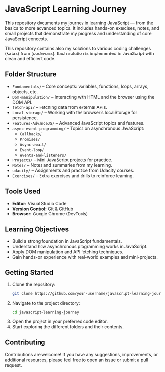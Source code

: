 # JavaScript Learning Journey

This repository documents my journey in learning JavaScript — from the basics to more advanced topics. It includes hands-on exercises, notes, and small projects that demonstrate my progress and understanding of core JavaScript concepts.

This repository contains also my solutions to various coding challenges (katas) from [codewars]. Each solution is implemented in JavaScript with clean and efficient code.

## Folder Structure

- `Fundamentals/` – Core concepts: variables, functions, loops, arrays, objects, etc.
- `Dom-manipulation/` – Interacting with HTML and the browser using the DOM API.
- `fetch-api/` – Fetching data from external APIs.
- `Local-storage/` – Working with the browser’s localStorage for persistence.
- `Features-AdvanceJS/` – Advanced JavaScript topics and features.
- `async-event-programming/` – Topics on asynchronous JavaScript:
  - `Callbacks/`
  - `Promises/`
  - `Async-await/`
  - `Event-loop/`
  - `events-and-listeners/`
- `Projects/` – Mini JavaScript projects for practice.
- `Notes/` – Notes and summaries from my learning.
- `udacity/` – Assignments and practice from Udacity courses.
- `Exercises/` – Extra exercises and drills to reinforce learning.

## Tools Used

- **Editor:** Visual Studio Code
- **Version Control:** Git & GitHub
- **Browser:** Google Chrome (DevTools)

## Learning Objectives

- Build a strong foundation in JavaScript fundamentals.
- Understand how asynchronous programming works in JavaScript.
- Apply DOM manipulation and API fetching techniques.
- Gain hands-on experience with real-world examples and mini-projects.

## Getting Started

1. Clone the repository:
   ```bash
   git clone https://github.com/your-username/javascript-learning-journey.git
   ```
2. Navigate to the project directory:
   ```bash
   cd javascript-learning-journey
   ```
3. Open the project in your preferred code editor.
4. Start exploring the different folders and their contents.

## Contributing

Contributions are welcome! If you have any suggestions, improvements, or additional resources, please feel free to open an issue or submit a pull request.

